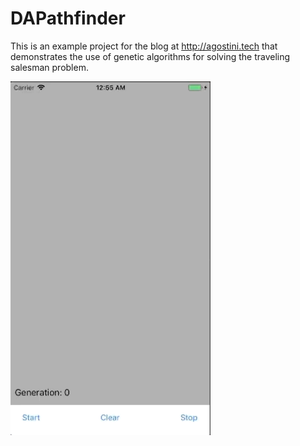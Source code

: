 # DAPathfinder

This is an example project for the blog at http://agostini.tech that demonstrates the use of genetic algorithms for solving the traveling salesman problem.

![animation](./doc/animation.gif)